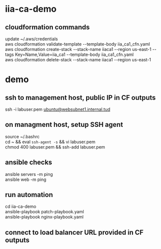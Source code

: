 # iia-ca-demo

## cloudformation commands
update ~/.aws/credentials\
aws cloudformation validate-template --template-body iia_ca1_cfn.yaml\
aws cloudformation create-stack --stack-name iiaca1 --region us-east-1 --tags Key=Name,Value=iia_ca1 --template-body iia_ca1_cfn.yaml\
aws cloudformation delete-stack --stack-name iiaca1 --region us-east-1

# demo
## ssh to management host, public IP in CF outputs
ssh -i labuser.pem ubuntu@websubnet1.internal.tud

## on managment host, setup SSH agent
source ~/.bashrc\
cd ~ && eval `ssh-agent -s` && vi labuser.pem\
chmod 400 labuser.pem && ssh-add labuser.pem

## ansible checks
ansible servers -m ping\
ansible web -m ping

## run automation
cd iia-ca-demo\
ansible-playbook patch-playbook.yaml\
ansible-playbook nginx-playbook.yaml

## connect to load balancer URL provided in CF outputs
